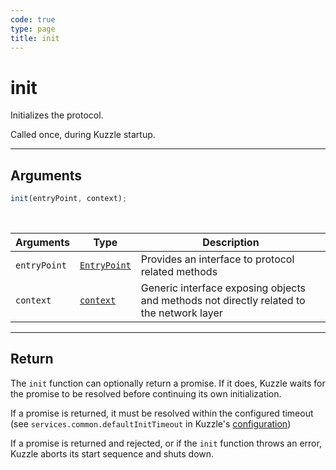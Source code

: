 ```yaml
---
code: true
type: page
title: init
---
```


# init

Initializes the protocol.

Called once, during Kuzzle startup.

---

## Arguments

```js
init(entryPoint, context);
```

<br/>

| Arguments    | Type                                                           | Description                                                                              |
| ------------ | -------------------------------------------------------------- | ---------------------------------------------------------------------------------------- |
| `entryPoint` | [`EntryPoint`](/core/2/protocols/api/entrypoint) | Provides an interface to protocol related methods                                        |
| `context`    | [`context`](/core/2/guides/write-protocols/2-context)       | Generic interface exposing objects and methods not directly related to the network layer |

---

## Return

The `init` function can optionally return a promise. If it does, Kuzzle waits for the promise to be resolved before continuing its own initialization.

If a promise is returned, it must be resolved within the configured timeout (see `services.common.defaultInitTimeout` in Kuzzle's [configuration](/core/2/guides/advanced/8-configuration))

If a promise is returned and rejected, or if the `init` function throws an error, Kuzzle aborts its start sequence and shuts down.
